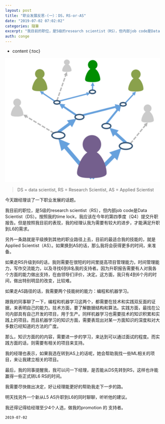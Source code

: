 ```yaml
---
layout: post
title: "职业发展反思-(一）：DS，RS-or-AS"
date: "2019-07-02 07:02:02"
categories: 隨筆
excerpt: "我目前的职位，是5级的research scientist（RS），但内部job code是Data Scientist（DS）。按照我的time lock，我应该在今年的第四季度（Q4）提交升职报告..."
auth: conge
---
```

* content
{:toc}

![](/assets/images/隨筆/118382-3a3d5aeda47fad98.png)

> DS = data scientist, RS = Research Scientist, AS = Applied Scientist

今天跟经理谈了一下职业发展的话题。

我目前的职位，是5级的research scientist（RS），但内部job code是Data Scientist（DS）。按照我的time lock，我应该在今年的第四季度（Q4）提交升职报告。但是按照我目前的表现，我的经理认我为需要有较大的进步，才能满足升职到L6的需求。

另外一条路就是平级换到其他的职业路径上去，目前的最适合我的技能的，就是Applied Scientist（AS）。如果换到AS的话，那么我将会获得更多的时间，来准备。

如果走RS升级到6的话，我则需要在很短的时间里提高项目管理能力，时间管理能力，写作交流能力，以及寻找6到8名我的支持者。因为升职报告需要有人对我各个方面的能力做出支持，在由领导们评价，决定。这方面，我只有4到6个月的时间，做出特别明显的改变，比较难。

如果走AS路径的话，我需要两个技能树的能力：编程和机器学习。

跟我的同事聊了一下，编程和机器学习这两个，都需要在技术和实践双反面的证据，来表明自己的能力。技术方面，要了解数据结构和算法。实践方面，最找在公司内部具有自己开发的项目，用于生产。同样机器学习也需要技术的知识积累和实践上的项目。而且机器学习的知识方面，需要表现出对某一方面知识的深度和对大多数已经知道的方法的广度。

那么，知识方面的的内容，需要进一步的学习，来达到可以通过面试的程度。而实践方面的话，则需要有相关的项目来支持。

我的经理也表示，如果我选在转到AS上的话呢，她会帮助我找一些ML相关的项目，来让我建立相关的项目。

最后，我的同事提醒我，我可以问一下经理，是否能从DS先转到RS，这样也许能赢得一些正式转L6 RS的时间。

我需要尽快做出决定，好让经理能更好的帮助我走下一步的路。

明天找另外一个新从L5 AS升职到L6的同时聊聊，听听他的建议。

我还得记得给经理至少4个人选，做我的promotion 的 支持者。

```
2019-07-02
```
